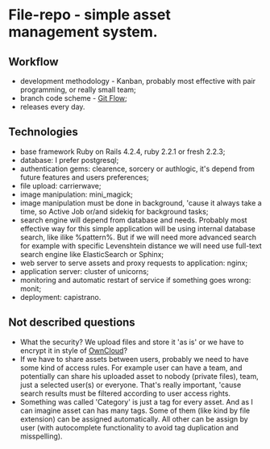 # File-repo - simple asset management system.

## Workflow

* development methodology - Kanban, probably most effective with pair programming, or really small team;
* branch code scheme - [Git Flow](http://nvie.com/posts/a-successful-git-branching-model/);
* releases every day.

## Technologies

* base framework Ruby on Rails 4.2.4, ruby 2.2.1 or fresh 2.2.3;
* database: I prefer postgresql;
* authentication gems: clearence, sorcery or authlogic, it's depend from future features and users preferences;
* file upload: carrierwave;
* image manipulation: mini_magick;
* image manipulation must be done in background, 'cause it always take a time, so Active Job or/and sidekiq
for background tasks;
* search engine will depend from database and needs. Probably most effective way for this simple application will be using
internal database search, like ilike %pattern%. But if we will need more advanced search for example with specific
Levenshtein distance we will need use full-text search engine like ElasticSearch or Sphinx;
* web server to serve assets and proxy requests to application: nginx;
* application server: cluster of unicorns;
* monitoring and automatic restart of service if something goes wrong: monit;
* deployment: capistrano.

## Not described questions

* What the security? We upload files and store it 'as is' or we have to encrypt it in style of [OwnCloud](https://owncloud.org/)?
* If we have to share assets between users, probably we need to have some kind of access rules. For example user can have a
team, and potentially can share his uploaded asset to nobody (private files), team, just a selected user(s) or everyone.
That's really important, 'cause search results must be filtered according to user access rights.
* Something was called 'Category' is just a tag for every asset. And as I can imagine asset can has many tags.
Some of them (like kind by file extension) can be assigned automatically. All other can be assign by user (with
autocomplete functionality to avoid tag duplication and misspelling).

